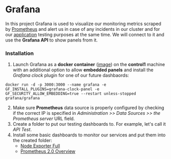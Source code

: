 # Grafana #

In this project Grafana is used to visualize our monitoring metrics scraped by [Prometheus](/prometheus/README.md) and alert us in case of any incidents in our cluster and for our [application](/application) testing purposes at the same time. We will connect to it and use the **Grafana API** to show panels from it.

### Installation ###

1. Launch Grafana as a **docker container** ([image](https://hub.docker.com/r/grafana/grafana)) on the **control1** machine with an additional option to allow **embedded panels** and install the *Grafana clock* plugin for one of our future dashbaords:

```commandline
docker run -d -p 3000:3000 --name grafana -e GF_INSTALL_PLUGINS=grafana-clock-panel -e GF_SECURITY_ALLOW_EMBEDDING=true --restart unless-stopped grafana/grafana
```
2. Make sure **Prometheus** data source is properly configured by checking if the correct IP is specified in *Administration >> Data Sources >> the Prometheus server* URL field.
3. Create a folder to put our testing dashboards to. For example, let's call it *API Test*.
3. Install some basic dashboards to monitor our services and put them into the created folder:
   * [Node Exporter Full](https://grafana.com/grafana/dashboards/1860-node-exporter-full/)
   * [Prometheus 2.0 Overview](https://grafana.com/grafana/dashboards/3662-prometheus-2-0-overview/)